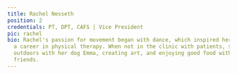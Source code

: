 ```yaml
---
title: Rachel Nesseth
position: 2
credentials: PT, DPT, CAFS | Vice President
pic: rachel
bio: Rachel's passion for movement began with dance, which inspired her to pursue
  a career in physical therapy. When not in the clinic with patients, she enjoys being
  outdoors with her dog Emma, creating art, and enjoying good food with family and
  friends.
---
```


